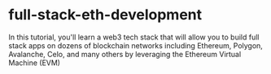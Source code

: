# full-stack-eth-development
In this tutorial, you'll learn a web3 tech stack that will allow you to build full stack apps on dozens of blockchain networks including Ethereum, Polygon, Avalanche, Celo, and many others by leveraging the Ethereum Virtual Machine (EVM)
